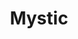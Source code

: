 ---
layout: song
redirect_from: /Home/Song/27
id: 27
title: Mystic
artist: Kraedt
genre: Progressive House
image: The Record Crate.jpg
buy-able: true
downloadable: true
yt-id: 0j_sVnPNsNg
itunes: https://itunes.apple.com/us/album/the-record-crate/id1195366160
beatport:
amazon: https://www.amazon.com/Record-Crate-Kraedt/dp/B01MT9BKO0/ref=sr_1_3?s=dmusic&ie=UTF8&qid=1491041296&sr=1-3-mp3-albums-bar-strip-0&keywords=Kraedt
spotify: https://open.spotify.com/album/5BHcEqyyuer5W8ikGztMJm
license: 1
---